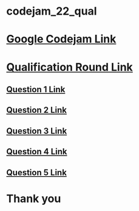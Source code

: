 # codejam_22_qual

# [Google Codejam Link](https://codingcompetitions.withgoogle.com/codejam)
# [Qualification Round Link](https://codingcompetitions.withgoogle.com/codejam/round/0000000000876ff1)
## [Question 1 Link](https://codingcompetitions.withgoogle.com/codejam/round/0000000000876ff1/0000000000a4621b)
## [Question 2 Link](https://codingcompetitions.withgoogle.com/codejam/round/0000000000876ff1/0000000000a4672b)
## [Question 3 Link](https://codingcompetitions.withgoogle.com/codejam/round/0000000000876ff1/0000000000a46471)
## [Question 4 Link](https://codingcompetitions.withgoogle.com/codejam/round/0000000000876ff1/0000000000a45ef7)
## [Question 5 Link](https://codingcompetitions.withgoogle.com/codejam/round/0000000000876ff1/0000000000a45fc0)
## 
# Thank you

